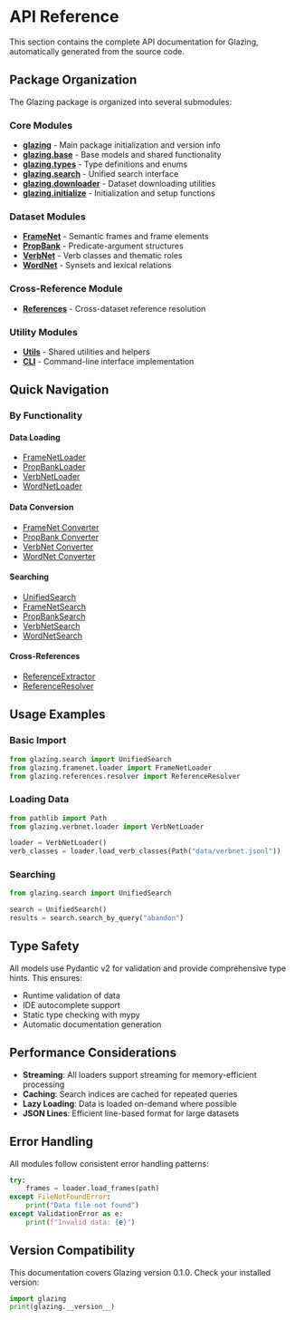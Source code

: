 # API Reference

This section contains the complete API documentation for Glazing, automatically generated from the source code.

## Package Organization

The Glazing package is organized into several submodules:

### Core Modules

- **[glazing](glazing.md)** - Main package initialization and version info
- **[glazing.base](base.md)** - Base models and shared functionality
- **[glazing.types](types.md)** - Type definitions and enums
- **[glazing.search](search.md)** - Unified search interface
- **[glazing.downloader](downloader.md)** - Dataset downloading utilities
- **[glazing.initialize](initialize.md)** - Initialization and setup functions

### Dataset Modules

- **[FrameNet](framenet/index.md)** - Semantic frames and frame elements
- **[PropBank](propbank/index.md)** - Predicate-argument structures
- **[VerbNet](verbnet/index.md)** - Verb classes and thematic roles
- **[WordNet](wordnet/index.md)** - Synsets and lexical relations

### Cross-Reference Module

- **[References](references/index.md)** - Cross-dataset reference resolution

### Utility Modules

- **[Utils](utils/index.md)** - Shared utilities and helpers
- **[CLI](cli/index.md)** - Command-line interface implementation

## Quick Navigation

### By Functionality

#### Data Loading
- [FrameNetLoader](framenet/loader.md#glazing.framenet.loader.FrameNetLoader)
- [PropBankLoader](propbank/loader.md#glazing.propbank.loader.PropBankLoader)
- [VerbNetLoader](verbnet/loader.md#glazing.verbnet.loader.VerbNetLoader)
- [WordNetLoader](wordnet/loader.md#glazing.wordnet.loader.WordNetLoader)

#### Data Conversion
- [FrameNet Converter](framenet/converter.md)
- [PropBank Converter](propbank/converter.md)
- [VerbNet Converter](verbnet/converter.md)
- [WordNet Converter](wordnet/converter.md)

#### Searching
- [UnifiedSearch](search.md#glazing.search.UnifiedSearch)
- [FrameNetSearch](framenet/search.md#glazing.framenet.search.FrameNetSearch)
- [PropBankSearch](propbank/search.md#glazing.propbank.search.PropBankSearch)
- [VerbNetSearch](verbnet/search.md#glazing.verbnet.search.VerbNetSearch)
- [WordNetSearch](wordnet/search.md#glazing.wordnet.search.WordNetSearch)

#### Cross-References
- [ReferenceExtractor](references/extractor.md#glazing.references.extractor.ReferenceExtractor)
- [ReferenceResolver](references/resolver.md#glazing.references.resolver.ReferenceResolver)

## Usage Examples

### Basic Import

```python
from glazing.search import UnifiedSearch
from glazing.framenet.loader import FrameNetLoader
from glazing.references.resolver import ReferenceResolver
```

### Loading Data

```python
from pathlib import Path
from glazing.verbnet.loader import VerbNetLoader

loader = VerbNetLoader()
verb_classes = loader.load_verb_classes(Path("data/verbnet.jsonl"))
```

### Searching

```python
from glazing.search import UnifiedSearch

search = UnifiedSearch()
results = search.search_by_query("abandon")
```

## Type Safety

All models use Pydantic v2 for validation and provide comprehensive type hints. This ensures:

- Runtime validation of data
- IDE autocomplete support
- Static type checking with mypy
- Automatic documentation generation

## Performance Considerations

- **Streaming**: All loaders support streaming for memory-efficient processing
- **Caching**: Search indices are cached for repeated queries
- **Lazy Loading**: Data is loaded on-demand where possible
- **JSON Lines**: Efficient line-based format for large datasets

## Error Handling

All modules follow consistent error handling patterns:

```python
try:
    frames = loader.load_frames(path)
except FileNotFoundError:
    print("Data file not found")
except ValidationError as e:
    print(f"Invalid data: {e}")
```

## Version Compatibility

This documentation covers Glazing version 0.1.0. Check your installed version:

```python
import glazing
print(glazing.__version__)
```
